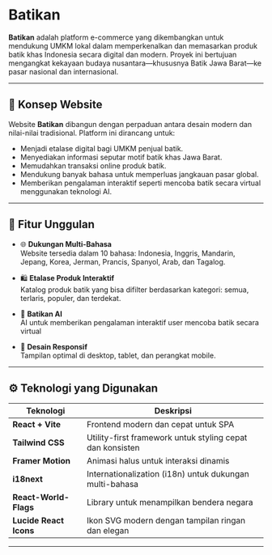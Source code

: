 # Batikan

**Batikan** adalah platform e-commerce yang dikembangkan untuk mendukung UMKM lokal dalam memperkenalkan dan memasarkan produk batik khas Indonesia secara digital dan modern. Proyek ini bertujuan mengangkat kekayaan budaya nusantara—khususnya Batik Jawa Barat—ke pasar nasional dan internasional.

---

## 🧵 Konsep Website

Website **Batikan** dibangun dengan perpaduan antara desain modern dan nilai-nilai tradisional. Platform ini dirancang untuk:

- Menjadi etalase digital bagi UMKM penjual batik.
- Menyediakan informasi seputar motif batik khas Jawa Barat.
- Memudahkan transaksi online produk batik.
- Mendukung banyak bahasa untuk memperluas jangkauan pasar global.
- Memberikan pengalaman interaktif seperti mencoba batik secara virtual menggunakan teknologi AI.

---

## 🚀 Fitur Unggulan

- 🌐 **Dukungan Multi-Bahasa**  
  Website tersedia dalam 10 bahasa: Indonesia, Inggris, Mandarin, Jepang, Korea, Jerman, Prancis, Spanyol, Arab, dan Tagalog.

- 🛍️ **Etalase Produk Interaktif**  
  Katalog produk batik yang bisa difilter berdasarkan kategori: semua, terlaris, populer, dan terdekat.

- 🧠 **Batikan AI**  
  AI untuk memberikan pengalaman interaktif user mencoba batik secara virtual

- 📱 **Desain Responsif**  
  Tampilan optimal di desktop, tablet, dan perangkat mobile.

---

## ⚙️ Teknologi yang Digunakan

| Teknologi             | Deskripsi                                                                |
|-----------------------|--------------------------------------------------------------------------|
| **React + Vite**      | Frontend modern dan cepat untuk SPA                                      |
| **Tailwind CSS**      | Utility-first framework untuk styling cepat dan konsisten                |
| **Framer Motion**     | Animasi halus untuk interaksi dinamis                                    |
| **i18next**           | Internationalization (i18n) untuk dukungan multi-bahasa                  |
| **React-World-Flags** | Library untuk menampilkan bendera negara                                 |
| **Lucide React Icons**| Ikon SVG modern dengan tampilan ringan dan elegan                        |

---
